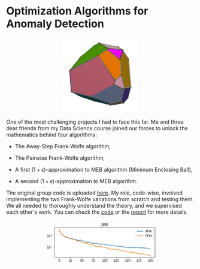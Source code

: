 # Optimization Algorithms for Anomaly Detection

<p align="center">
  <img src="images/optimization.png" alt="" width="200"/>
</p>

One of the most challenging projects I had to face this far. Me and three dear friends from my Data Science course joined our forces to unlock the mathematics behind four algorithms:

- The Away-Step Frank-Wolfe algorithm,

- The Pairwise Frank-Wolfe algorithm,

- A first $(1+\epsilon)$-approximation to MEB algorithm (Minimum Enclosing Ball),

- A second $(1+\epsilon)$-approximation to MEB algorithm.

The original group code is uploaded [here](https://github.com/Optimization-project-exam/Optimization-for-Data-Science-project). My role, code-wise, involved implementing the two Frank-Wolfe variations from scratch and testing them. We all needed to thoroughly understand the theory, and we supervised each other's work. You can check the [code](code.ipynb) or the [report](report.pdf) for more details.

<p align="center">
  <img src="images/fw_convergence.png" alt="" width="300"/>
</p>